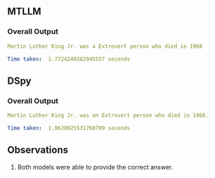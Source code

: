 ## MTLLM 
### Overall Output
```yaml
Martin Luther King Jr. was a Extrovert person who died in 1968
```
```yaml
Time taken:  1.7724249362945557 seconds
```

## DSpy 
### Overall Output
```yaml
Martin Luther King Jr. was an Extrovert person who died in 1968.
```

```yaml
Time taken:  1.0628025531768799 seconds
```

## Observations
1. Both models were able to provide the correct answer.
